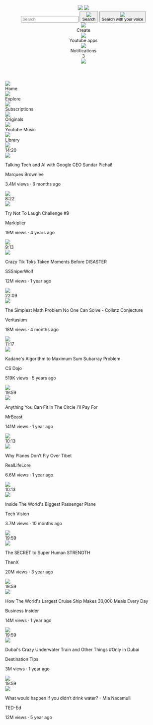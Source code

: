 <!DOCTYPE html>
<html>
    <head>
        <title>Youtube.com clone</title>
        <link rel="preconnect" href="https://fonts.googleapis.com">
        <link rel="preconnect" href="https://fonts.gstatic.com" crossorigin>
        <link href="https://fonts.googleapis.com/css2?family=Roboto:ital,wght@0,100..900;1,100..900&display=swap" rel="stylesheet">
        <link rel="stylesheet" href="styles/general.css">
        <link rel="stylesheet" href="styles/header.css">
        <link rel="stylesheet" href="styles/video.css">
        <link rel="stylesheet" href="styles/sidebar.css">
    </head>
    <body>
      <header class="header">
        <div class="left-section">
          <img class="hamburger-menu" src="icons/hamburger-menu.svg">
          <img class="youtube-logo" src="icons/youtube-logo.svg">
        </div>
        <div class="middle-section">
          <input class="search-bar" type="text" placeholder="Search">
          <button class="search-button">
            <img class="search-icon" src="icons/search.svg">
            <div class="tooltip">Search</div>
          </button>
          <button class="voice-search-button">
            <img class="voice-search-icon" src="icons/voice-search-icon.svg">
            <div class="tooltip">Search with your voice</div>
          </button>
        </div>
        <div class="right-section">
          <div class="upload-icon-container">
          <img class="upload-icon" src="icons/upload.svg">
          <div class="tooltip">Create</div>
        </div>
        <div class="youtube-apps-icon-container">
          <img class="youtube-apps-icon" src="icons/youtube-apps.svg">
          <div class="tooltip">Youtube apps</div>
        </div>
          <div class="notifications-icon-container">
            <img class="notifications-icon" src="icons/notifications.svg">
            <div class="tooltip">Notifications</div>
            <div class="notifications-count">3</div>
          </div>
          <img class="current-user-picture" src="channel-pictures/my-channel.jpeg">
        </header>
        <nav class="sidebar">
          <div class="sidebar-link">
            <img src="icons/home.svg">
            <div>Home</div>
          </div>
          <div class="sidebar-link">
            <img src="icons/explore.svg">
            <div>Explore</div>
          </div>
          <div class="sidebar-link">
            <img src="icons/subscriptions.svg">
            <div>Subscriptions</div>
          </div>
          <div class="sidebar-link">
            <img src="icons/originals.svg">
            <div>Originals</div>
          </div>
          <div class="sidebar-link">
            <img src="icons/youtube-music.svg">
            <div>Youtube Music</div>
          </div>
          <div class="sidebar-link">
            <img src="icons/library.svg">
            <div>Library</div>
          </div>
        </div>
      </nav>
      <main>
        <section class="video-grid">
          <div class="video-preview">
              <div class="thumbnail-row">
                  <img class="thumbnail" src="thumbnails/thumbnail-1.webp">
                  <div class="video-time">14:20</div>
              </div>  
              <div class="video-info-grid">
                  <div class="channel-pictures">
                      <img class="profile-picture" src="channel-pictures/pfp1.jpeg">
                  </div>
                  <div class="video-info">
                      <p class="video-title">
                          Talking Tech and AI with Google CEO Sundar Pichai!
                      </p>       
                      <p class="video-author">
                          Marques Brownlee
                      </p>
                      <p class="video-stats">
                          3.4M views &#183; 6 months ago
                      </p> 
                  </div>
              </div> 
            </div>
            <div class="video-preview">
              <div class="thumbnail-row">
                <img class="thumbnail" src="thumbnails/thumbnail-2.webp">
                <div class="video-time">8:22</div>
              </div>
              <div class="video-info-grid">
                <div class="channel-pictures">
                  <img class="profile-picture" src="channel-pictures/channel-2.jpeg">
                </div>
                <div class="video-info">
                  <p class="video-title">
                        Try Not To Laugh Challenge #9
                      </p>
                      <p class="video-author">
                        Markiplier
                      </p>
                      <p class="video-stats">
                        19M views &#183; 4 years ago
                      </p>
                    </div>
                  </div>
                </div>
                <div class="video-preview">
                  <div class="thumbnail-row">
                    <img class="thumbnail" src="thumbnails/thumbnail-3.webp">
                    <div class="video-time">9:13</div>
                  </div>
                  <div class="video-info-grid">
                    <div class="channel-pictures">
                      <img class="profile-picture" src="channel-pictures/channel-3.jpeg">
                    </div>
                    <div class="video-info">
                      <p class="video-title">
                          Crazy Tik Toks Taken Moments Before DISASTER
                      </p>
                      <p class="video-author">
                          SSSniperWolf
                      </p>
                      <p class="video-stats">
                        12M views · 1 year ago
                      </p> 
                    </div>
                  </div> 
                </div>
                <div class="video-preview">
                  <div class="thumbnail-row">
                    <img class="thumbnail" src="thumbnails/thumbnail-4.webp">
                    <div class="video-time">22:09</div>
                  </div>
                  <div class="video-info-grid">
                    <div class="channel-pictures">
                      <img class="profile-picture" src="channel-pictures/channel-4.jpeg">
                    </div>
                    <div class="video-info">
                      <p class="video-title">
                        The Simplest Math Problem No One Can Solve - Collatz Conjecture
                      </p>
                      <p class="video-author">
                        Veritasium
                      </p>
                      <p class="video-stats">
                        18M views · 4 months ago
                      </p>
                    </div>
                  </div>
              </div>
              <div class="video-preview">
                <div class="thumbnail-row">
                  <img class="thumbnail" src="thumbnails/thumbnail-5.webp">
                    <div class="video-time">11:17</div>
                </div>  
                <div class="video-info-grid">
                  <div class="channel-pictures">
                    <img class="profile-picture" src="channel-pictures/channel-5.jpeg">
                  </div>
                    <div class="video-info">
                      <p class="video-title">
                        Kadane's Algorithm to Maximum Sum Subarray Problem
                      </p>       
                        <p class="video-author">
                          CS Dojo
                        </p>
                          <p class="video-stats">
                            519K views · 5 years ago
                          </p> 
                    </div>
                  </div> 
                </div>
                <div class="video-preview">
                <div class="thumbnail-row">
                  <img class="thumbnail" src="thumbnails/thumbnail-6.webp">
                  <div class="video-time">19:59</div>
                </div>
                <div class="video-info-grid">
                <div class="channel-pictures">
                  <img class="profile-picture" src="channel-pictures/channel-6.jpeg">
                </div>
                  <div class="video-info">
                    <p class="video-title">
                        Anything You Can Fit In The Circle I’ll Pay For
                    </p>
                    <p class="video-author">
                        MrBeast
                    </p>
                    <p class="video-stats">
                        141M views · 1 year ago
                    </p>
                  </div>
                </div>
              </div>
              <div class="video-preview">
                <div class="thumbnail-row">
                  <img class="thumbnail" src="thumbnails/thumbnail-7.webp">
                  <div class="video-time">10:13</div>
                </div>
                <div class="video-info-grid">
                <div class="channel-pictures">
                  <img class="profile-picture" src="channel-pictures/channel-7.jpeg">
                </div>
                  <div class="video-info">
                    <p class="video-title">
                      Why Planes Don't Fly Over Tibet
                    </p>
                    <p class="video-author">
                      RealLifeLore
                    </p>
                    <p class="video-stats">
                      6.6M views · 1 year ago
                    </p>
                  </div>
                </div>
              </div>
              <div class="video-preview">
                <div class="thumbnail-row">
                  <img class="thumbnail" src="thumbnails/thumbnail-8.webp">
                  <div class="video-time">10:13</div>
                </div>
                <div class="video-info-grid">
                <div class="channel-pictures">
                  <img class="profile-picture" src="channel-pictures/channel-8.jpeg">
                </div>
                  <div class="video-info">
                    <p class="video-title">
                      Inside The World's Biggest Passenger Plane
                    </p>
                    <p class="video-author">
                      Tech Vision
                    </p>
                    <p class="video-stats">
                      3.7M views · 10 months ago
                    </p>
                  </div>
                </div>
              </div>
              <div class="video-preview">
                <div class="thumbnail-row">
                  <img class="thumbnail" src="thumbnails/thumbnail-9.webp">
                  <div class="video-time">19:59</div>
                </div>
                <div class="video-info-grid">
                <div class="channel-pictures">
                  <img class="profile-picture" src="channel-pictures/channel-9.jpeg">
                </div>
                  <div class="video-info">
                    <p class="video-title">
                      The SECRET to Super Human STRENGTH
                    </p>
                    <p class="video-author">
                        ThenX
                    </p>
                    <p class="video-stats">
                      20M views · 3 year ago
                    </p>
                  </div>
                </div>
              </div>
              <div class="video-preview">
                <div class="thumbnail-row">
                  <img class="thumbnail" src="thumbnails/thumbnail-10.webp">
                  <div class="video-time">19:59</div>
                </div>
                <div class="video-info-grid">
                <div class="channel-pictures">
                  <img class="profile-picture" src="channel-pictures/channel-10.jpeg">
                </div>
                  <div class="video-info">
                    <p class="video-title">
                        How The World's Largest Cruise Ship Makes 30,000 Meals Every Day
                    </p>
                    <p class="video-author">
                        Business Insider
                    </p>
                    <p class="video-stats">
                        14M views · 1 year ago
                    </p>
                  </div>
                </div>
              </div>
              <div class="video-preview">
                <div class="thumbnail-row">
                  <img class="thumbnail" src="thumbnails/thumbnail-11.webp">
                  <div class="video-time">19:59</div>
                </div>
                <div class="video-info-grid">
                <div class="channel-pictures">
                  <img class="profile-picture" src="channel-pictures/channel-11.jpeg">
                </div>
                  <div class="video-info">
                    <p class="video-title">
                      Dubai's Crazy Underwater Train and Other Things #Only in Dubai
                    </p>
                    <p class="video-author">
                      Destination Tips
                    </p>
                    <p class="video-stats">
                      3M views · 1 year ago
                    </p>
                  </div>
                </div>
              </div>
              <div class="video-preview">
                <div class="thumbnail-row">
                  <img class="thumbnail" src="thumbnails/thumbnail-12.webp">
                  <div class="video-time">19:59</div>
                </div>
                <div class="video-info-grid">
                <div class="channel-pictures">
                  <img class="profile-picture" src="channel-pictures/channel-12.jpeg">
                </div>
                  <div class="video-info">
                    <p class="video-title">
                        What would happen if you didn’t drink water? - Mia Nacamulli
                      </p>
                    <p class="video-author">
                      TED-Ed
                    </p>
                    <p class="video-stats">
                        12M views · 5 year ago
                    </p>
                  </div>
                </div>
              </div>
            </section>
          </main>
        </body>
      </html>
